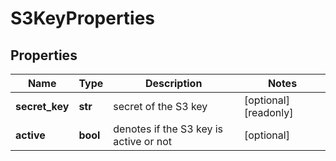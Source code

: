 # S3KeyProperties

## Properties
| Name | Type | Description | Notes |
| ------------ | ------------- | ------------- | ------------- |
| **secret_key** | **str** | secret of the S3 key | [optional] [readonly]  |
| **active** | **bool** | denotes if the S3 key is active or not | [optional]  |


